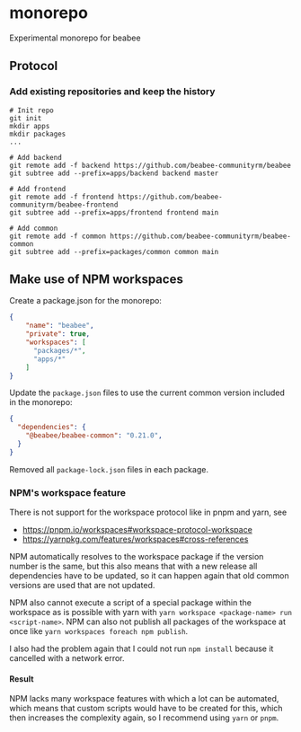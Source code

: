 # monorepo
Experimental monorepo for beabee

## Protocol

### Add existing repositories and keep the history

```
# Init repo
git init
mkdir apps
mkdir packages
...

# Add backend
git remote add -f backend https://github.com/beabee-communityrm/beabee
git subtree add --prefix=apps/backend backend master

# Add frontend
git remote add -f frontend https://github.com/beabee-communityrm/beabee-frontend
git subtree add --prefix=apps/frontend frontend main

# Add common
git remote add -f common https://github.com/beabee-communityrm/beabee-common
git subtree add --prefix=packages/common common main
```

## Make use of NPM workspaces

Create a package.json for the monorepo:

```json
{
    "name": "beabee",
    "private": true,
    "workspaces": [
      "packages/*",
      "apps/*"
    ]
}
```

Update the `package.json` files to use the current common version included in the monorepo:
```json
{
  "dependencies": {
    "@beabee/beabee-common": "0.21.0",
  }
}
```

Removed all `package-lock.json` files in each package.

### NPM's workspace feature

There is not support for the workspace protocol like in pnpm and yarn, see
* https://pnpm.io/workspaces#workspace-protocol-workspace
* https://yarnpkg.com/features/workspaces#cross-references

NPM automatically resolves to the workspace package if the version number is the same,
but this also means that with a new release all dependencies have to be updated,
so it can happen again that old common versions are used that are not updated.

NPM also cannot execute a script of a special package within the workspace as is possible with yarn with `yarn workspace <package-name> run <script-name>`.
NPM can also not publish all packages of the workspace at once like `yarn workspaces foreach npm publish`.

I also had the problem again that I could not run `npm install` because it cancelled with a network error.

#### Result

NPM lacks many workspace features with which a lot can be automated, which means that custom scripts would have to be created for this, which then increases the complexity again, so I recommend using `yarn` or `pnpm`.

